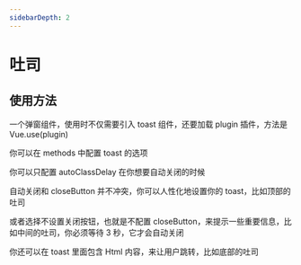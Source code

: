 ```yaml
---
sidebarDepth: 2
---
```

# 吐司

## 使用方法
一个弹窗组件，使用时不仅需要引入 toast 组件，还要加载 plugin 插件，方法是 Vue.use(plugin)

你可以在 methods 中配置 toast 的选项

你可以只配置 autoClassDelay 在你想要自动关闭的时候

自动关闭和 closeButton 并不冲突，你可以人性化地设置你的 toast，比如顶部的吐司

或者选择不设置关闭按钮，也就是不配置 closeButton，来提示一些重要信息，比如中间的吐司，你必须等待 3 秒，它才会自动关闭

你还可以在 toast 里面包含 Html 内容，来让用户跳转，比如底部的吐司

<toast-demos></toast-demos>